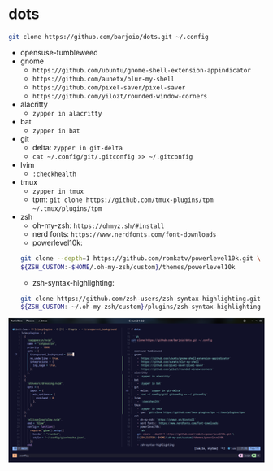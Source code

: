 # dots

```sh
git clone https://github.com/barjoio/dots.git ~/.config
```

- opensuse-tumbleweed
- gnome
    - `https://github.com/ubuntu/gnome-shell-extension-appindicator`
    - `https://github.com/aunetx/blur-my-shell`
    - `https://github.com/pixel-saver/pixel-saver`
    - `https://github.com/yilozt/rounded-window-corners`
- alacritty
    - `zypper in alacritty`
- bat
    - `zypper in bat`
- git
    - delta: `zypper in git-delta`
    - `cat ~/.config/git/.gitconfig >> ~/.gitconfig`
- lvim
    - `:checkhealth`
- tmux
    - `zypper in tmux`
    - tpm: `git clone https://github.com/tmux-plugins/tpm ~/.tmux/plugins/tpm`
- zsh
    - oh-my-zsh: `https://ohmyz.sh/#install`
    - nerd fonts: `https://www.nerdfonts.com/font-downloads`
    - powerlevel10k:
    ```sh
    git clone --depth=1 https://github.com/romkatv/powerlevel10k.git \
    ${ZSH_CUSTOM:-$HOME/.oh-my-zsh/custom}/themes/powerlevel10k
    ```
    - zsh-syntax-highlighting:
    ```sh
    git clone https://github.com/zsh-users/zsh-syntax-highlighting.git \
    ${ZSH_CUSTOM:-~/.oh-my-zsh/custom}/plugins/zsh-syntax-highlighting
    ```

![](./screen.png)
